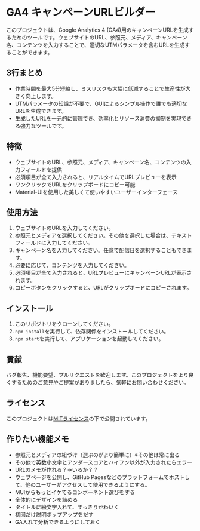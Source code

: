 # GA4 キャンペーンURLビルダー

このプロジェクトは、Google Analytics 4 (GA4)用のキャンペーンURLを生成するためのツールです。ウェブサイトのURL、参照元、メディア、キャンペーン名、コンテンツを入力することで、適切なUTMパラメータを含むURLを生成することができます。

## 3行まとめ

- 作業時間を最大5分短縮し、ミスリスクも大幅に低減することで生産性が大きく向上します。
- UTMパラメータの知識が不要で、GUIによるシンプル操作で誰でも適切なURLを生成できます。
- 生成したURLを一元的に管理でき、効率化とリソース消費の抑制を実現できる強力なツールです。


## 特徴

- ウェブサイトのURL、参照元、メディア、キャンペーン名、コンテンツの入力フィールドを提供
- 必須項目が全て入力されると、リアルタイムでURLプレビューを表示
- ワンクリックでURLをクリップボードにコピー可能
- Material-UIを使用した美しくて使いやすいユーザーインターフェース

## 使用方法

1. ウェブサイトのURLを入力してください。
2. 参照元とメディアを選択してください。その他を選択した場合は、テキストフィールドに入力してください。
3. キャンペーン名を入力してください。任意で配信日を選択することもできます。
4. 必要に応じて、コンテンツを入力してください。
5. 必須項目が全て入力されると、URLプレビューにキャンペーンURLが表示されます。
6. コピーボタンをクリックすると、URLがクリップボードにコピーされます。

## インストール

1. このリポジトリをクローンしてください。
2. `npm install`を実行して、依存関係をインストールしてください。
3. `npm start`を実行して、アプリケーションを起動してください。

## 貢献

バグ報告、機能要望、プルリクエストを歓迎します。このプロジェクトをより良くするためのご意見やご提案がありましたら、気軽にお問い合わせください。

## ライセンス

このプロジェクトは[MITライセンス](LICENSE)の下で公開されています。


## 作りたい機能メモ
- 参照元とメディアの紐づけ（選ぶのがより簡単に）※その他は常に出る
- その他で英数小文字とアンダースコアとハイフン以外が入力されたらエラー
- URLのメモが作れる？→いるか？？
- ウェブページを公開し、GitHub Pagesなどのプラットフォームでホストして、他のユーザーがアクセスして使用できるようにする。
- MUIからもっとイケてるコンポーネント選びをする
- 全体的にデザインを詰める
- タイトルに絵文字入れて、すっきりかわいく
- 初回だけ説明ポップアップをだす
- GA入れて分析できるようにしておく